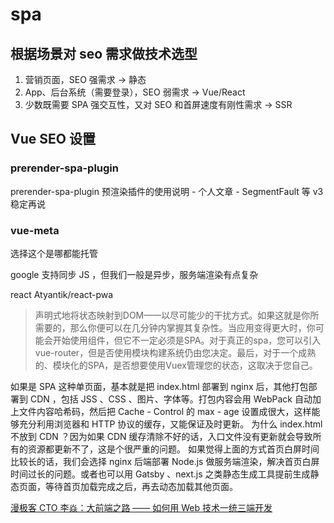 # spa

## 根据场景对 seo 需求做技术选型

1. 营销页面，SEO 强需求 -> 静态
2. App、后台系统（需要登录），SEO 弱需求 -> Vue/React
3. 少数既需要 SPA 强交互性，又对 SEO 和首屏速度有刚性需求 -> SSR

## Vue SEO 设置

### prerender-spa-plugin

prerender-spa-plugin 预渲染插件的使用说明 - 个人文章 - SegmentFault
等 v3 稳定再说

### vue-meta

选择这个是哪都能托管

google 支持同步 JS ，但我们一般是异步，服务端渲染有点复杂

react 
Atyantik/react-pwa

> 声明式地将状态映射到DOM——以尽可能少的干扰方式。如果这就是你所需要的，那么你便可以在几分钟内掌握其复杂性。当应用变得更大时，你可能会开始使用组件，但它不一定必须是SPA。对于真正的spa，您可以引入vue-router，但是否使用模块构建系统仍由您决定。最后，对于一个成熟的、模块化的SPA，是否想要使用Vuex管理您的状态，这取决于您自己。

> 
如果是 SPA 这种单页面，基本就是把 index.html 部署到 nginx 后，其他打包部署到 CDN ，包括 JSS 、CSS 、图片、字体等。打包内容会用 WebPack 自动加上文件内容哈希码，然后把 Cache - Control 的 max - age 设置成很大，这样能够充分利用浏览器和 HTTP 协议的缓存，又能保证及时更新。
为什么 index.html 不放到 CDN ？因为如果 CDN 缓存清除不好的话，入口文件没有更新就会导致所有的资源都更新不了，这是个很严重的问题。
如果觉得上面的方式首页白屏时间比较长的话，我们会选择 nginx 后端部署 Node.js 做服务端渲染，解决首页白屏时间过长的问题。或者也可以用 Gatsby 、next.js 之类静态生成工具提前生成静态页面，等待首页加载完成之后，再去动态加载其他页面。

[漫极客 CTO 李焱：大前端之路 —— 如何用 Web 技术一统三端开发](https://mp.weixin.qq.com/s?__biz=MzA4NTU2MTg3MQ==&mid=2655161566&idx=1&sn=27f049021a07290a29a597264f4bd02f&chksm=84602bbeb317a2a8c2f417032c103552f263d8bb58b83e6cbbfb10c30f346f134cb6212251a4&mpshare=1&scene=23&srcid=1015hJjSTWiBRA8loQdO9Daj%2523rd)
